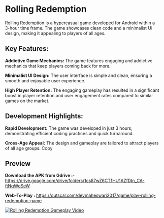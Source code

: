 # Rolling Redemption

Rolling Redemption is a hypercasual game developed for Android within a 3-hour time frame. The game showcases clean code and a minimalist UI design, making it appealing to players of all ages.

## Key Features:

**Addictive Game Mechanics:** The game features engaging and addictive mechanics that keep players coming back for more.

**Minimalist UI Design:** The user interface is simple and clean, ensuring a smooth and enjoyable user experience.

**High Player Retention:** The engaging gameplay has resulted in a significant boost in player retention and user engagement rates compared to similar games on the market.

## Development Highlights:

**Rapid Development:** The game was developed in just 3 hours, demonstrating efficient coding practices and quick turnaround.

**Cross-Age Appeal:** The design and gameplay are tailored to attract players of all age groups.
Copy


## Preview 


**Download the APK from Gdrive :-** https://drive.google.com/drive/folders/1cs87wZ6CT1HU1AZfDtn_CA-ftNqWoSeW

**Web-To-Play :** https://outscal.com/devmaheswari2017/game/play-rolling-redemption-game


[![Rolling Redemption Gameplay Video](https://img.youtube.com/vi/JSzkeeNHaPM/0.jpg)](https://www.youtube.com/watch?v=JSzkeeNHaPM)






